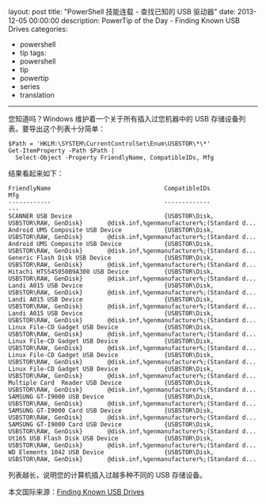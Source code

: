 ﻿layout: post
title: "PowerShell 技能连载 - 查找已知的 USB 驱动器"
date: 2013-12-05 00:00:00
description: PowerTip of the Day - Finding Known USB Drives
categories:
- powershell
- tip
tags:
- powershell
- tip
- powertip
- series
- translation
---
您知道吗？Windows 维护着一个关于所有插入过您机器中的 USB 存储设备列表。要导出这个列表十分简单：

	$Path = 'HKLM:\SYSTEM\CurrentControlSet\Enum\USBSTOR\*\*'
	Get-ItemProperty -Path $Path |
	  Select-Object -Property FriendlyName, CompatibleIDs, Mfg

结果看起来如下：

	FriendlyName                                CompatibleIDs                              Mfg                                       
	------------                                -------------                              ---                                       
	SCANNER USB Device                          {USBSTOR\Disk, USBSTOR\RAW, GenDisk}       @disk.inf,%genmanufacturer%;(Standard d...
	Android UMS Composite USB Device            {USBSTOR\Disk, USBSTOR\RAW, GenDisk}       @disk.inf,%genmanufacturer%;(Standard d...
	Android UMS Composite USB Device            {USBSTOR\Disk, USBSTOR\RAW, GenDisk}       @disk.inf,%genmanufacturer%;(Standard d...
	Generic Flash Disk USB Device               {USBSTOR\Disk, USBSTOR\RAW, GenDisk}       @disk.inf,%genmanufacturer%;(Standard d...
	Hitachi HTS545050B9A300 USB Device          {USBSTOR\Disk, USBSTOR\RAW, GenDisk}       @disk.inf,%genmanufacturer%;(Standard d...
	Landi A015 USB Device                       {USBSTOR\Disk, USBSTOR\RAW, GenDisk}       @disk.inf,%genmanufacturer%;(Standard d...
	Landi A015 USB Device                       {USBSTOR\Disk, USBSTOR\RAW, GenDisk}       @disk.inf,%genmanufacturer%;(Standard d...
	Landi A015 USB Device                       {USBSTOR\Disk, USBSTOR\RAW, GenDisk}       @disk.inf,%genmanufacturer%;(Standard d...
	Linux File-CD Gadget USB Device             {USBSTOR\Disk, USBSTOR\RAW, GenDisk}       @disk.inf,%genmanufacturer%;(Standard d...
	Linux File-CD Gadget USB Device             {USBSTOR\Disk, USBSTOR\RAW, GenDisk}       @disk.inf,%genmanufacturer%;(Standard d...
	Linux File-CD Gadget USB Device             {USBSTOR\Disk, USBSTOR\RAW, GenDisk}       @disk.inf,%genmanufacturer%;(Standard d...
	Linux File-CD Gadget USB Device             {USBSTOR\Disk, USBSTOR\RAW, GenDisk}       @disk.inf,%genmanufacturer%;(Standard d...
	Multiple Card  Reader USB Device            {USBSTOR\Disk, USBSTOR\RAW, GenDisk}       @disk.inf,%genmanufacturer%;(Standard d...
	SAMSUNG GT-I9000 USB Device                 {USBSTOR\Disk, USBSTOR\RAW, GenDisk}       @disk.inf,%genmanufacturer%;(Standard d...
	SAMSUNG GT-I9000 Card USB Device            {USBSTOR\Disk, USBSTOR\RAW, GenDisk}       @disk.inf,%genmanufacturer%;(Standard d...
	SAMSUNG GT-I9000 Card USB Device            {USBSTOR\Disk, USBSTOR\RAW, GenDisk}       @disk.inf,%genmanufacturer%;(Standard d...
	Ut165 USB Flash Disk USB Device             {USBSTOR\Disk, USBSTOR\RAW, GenDisk}       @disk.inf,%genmanufacturer%;(Standard d...
	WD Elements 1042 USB Device                 {USBSTOR\Disk, USBSTOR\RAW, GenDisk}       @disk.inf,%genmanufacturer%;(Standard d...

列表越长，说明您的计算机插入过越多种不同的 USB 存储设备。

<!--more-->
本文国际来源：[Finding Known USB Drives](http://community.idera.com/powershell/powertips/b/tips/posts/finding-known-usb-drives)
